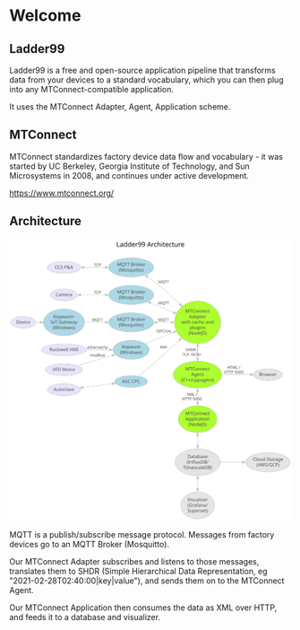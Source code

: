# Welcome

## Ladder99

Ladder99 is a free and open-source application pipeline that transforms data from your devices to a standard vocabulary, which you can then plug into any MTConnect-compatible application.

It uses the MTConnect Adapter, Agent, Application scheme.

<!-- ## Goals
- Connect factory devices to database and visualizations
- Use MTConnect Adapter, Agent, Application scheme -->

## MTConnect

MTConnect standardizes factory device data flow and vocabulary - it was started by UC Berkeley, Georgia Institute of Technology, and Sun Microsystems in 2008, and continues under active development.

https://www.mtconnect.org/

## Architecture

![img](../../design/architecture.dot.svg)

MQTT is a publish/subscribe message protocol. Messages from factory devices go to an MQTT Broker (Mosquitto).

<!-- PLC4X communicates with old machines via proprietary protocols and translates them to MQTT (correct?).  -->

Our MTConnect Adapter subscribes and listens to those messages, translates them to SHDR (Simple Hierarchical Data Representation, eg "2021-02-28T02:40:00|key|value"), and sends them on to the MTConnect Agent.

<!-- via an optional one-way data diode (Java + RabbitMQ) -->

Our MTConnect Application then consumes the data as XML over HTTP, and feeds it to a database and visualizer.

<!-- For more on the data diode, see the service [here](services/diode). -->

